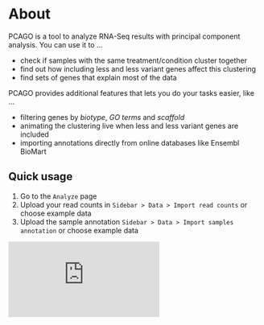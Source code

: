 # About

PCAGO is a tool to analyze RNA-Seq results with principal component analysis.
You can use it to ...

* check if samples with the same treatment/condition cluster together
* find out how including less and less variant genes affect this clustering
* find sets of genes that explain most of the data

PCAGO provides additional features that lets you do your tasks easier, like ...

* filtering genes by *biotype*, *GO terms* and *scaffold*
* animating the clustering live when less and less variant genes are included
* importing annotations directly from online databases like Ensembl BioMart


## Quick usage

1. Go to the `Analyze` page
2. Upload your read counts in `Sidebar > Data > Import read counts` or choose example data
3. Upload the sample annotation `Sidebar > Data > Import samples annotation` or choose example data

<div class="video-embed"><div><div><iframe src="https://www.youtube.com/embed/WBFXJ0USuec" frameborder="0" allowfullscreen></iframe></div></div></div>
